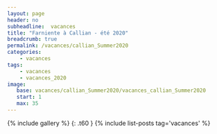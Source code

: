 ```yaml
---
layout: page
header: no
subheadline:  vacances
title: "Farniente à Callian - été 2020"
breadcrumb: true
permalink: /vacances/callian_Summer2020
categories:
    - vacances
tags:
    - vacances
    - vacances_2020
image:
   base: vacances/callian_Summer2020/vacances_callian_Summer2020
   start: 1
   max: 35
---
```

{% include gallery %}
{: .t60 }
{% include list-posts tag='vacances' %}
